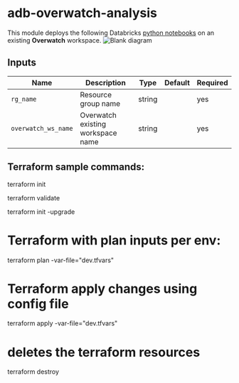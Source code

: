 # adb-overwatch-analysis

This module deploys the following Databricks [python notebooks](./notebooks) on an existing **Overwatch** workspace.
  ![Blank diagram](https://user-images.githubusercontent.com/103026825/233795155-566a9f1a-5ff2-4bfa-b940-4a4c5b898c6f.png)


## Inputs

| Name           | Description                          | Type   | Default | Required |
|----------------|--------------------------------------|--------|---------|----------|
|`rg_name`|Resource group name|string||yes|
|`overwatch_ws_name`|Overwatch existing workspace name|string||yes|


## Terraform sample commands:
terraform init

terraform validate

terraform init -upgrade

# Terraform with plan inputs per env:
terraform plan -var-file="dev.tfvars"

# Terraform apply changes using config file
terraform apply -var-file="dev.tfvars"

# deletes the terraform resources
terraform destroy
